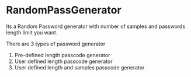 # RandomPassGenerator
Its a Random Password generator with number of samples and passwords length limit you want.


There are 3 types of password generator
1) Pre-defined length passcode generator
2) User defined length passcode generator
3) User defined length and samples passcode generator
